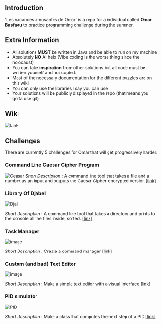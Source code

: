 ## Introduction

'Les vacances amusantes de Omar' is a repo for a individual called **Omar Basfaou** to practice programming challenge during the summer.

## Extra Information
* All solutions **MUST** be written in Java and be able to run on my machine
* Absolutely **NO** AI help (Vibe coding is the worse thing since the holocaust)
* You can take **inspiration** from other solutions but all code must be written yourself and not copied.
* Most of the necessary documentation for the different puzzles are on this wiki
* You can only use the libraries I say you can use
* Your solutions will be publicly displayed in the repo (that means you gotta use git)
## Wiki
![Link](https://github.com/Djalcoding/Les-vacances-amusantes-de-Omar/wiki)
## Challenges
There are currently 5 challenges for Omar that will get progressively harder.
### Command Line Caesar Cipher Program
![Ceasar](https://www.vcalc.com/attachments/ec5da14a-0956-11ee-b65f-bc764e203090/casesardecrypt.png)
*Short Description* : A command line tool that takes a file and a number as an input and outputs the Caesar Cipher-encrypted version
[[link]](https://github.com/Djalcoding/Les-vacances-amusantes-de-Omar/wiki/Caesar-Cipher-(%231))
### Library Of Djabel
![Djal](https://mywordsonwords.wordpress.com/wp-content/uploads/2015/10/mrs-beeton.jpg)

*Short Description* : A command line tool that takes a directory and prints to the console all the files inside, sorted.
[[link]](https://github.com/Djalcoding/Les-vacances-amusantes-de-Omar/wiki/The-Library-of-Djabel-(%232))
### Task Manager
![image](https://github.com/user-attachments/assets/92408f91-a4b4-41cf-aa58-4b45bef6ed94)

*Short Description* : Create a command manager [[link]](https://github.com/Djalcoding/Les-vacances-amusantes-de-Omar/wiki/Task-Manager-(%233))

### Custom (and bad) Text Editor
![image](https://github.com/user-attachments/assets/a9c027a5-55b3-48b3-b986-c6dae9f10cd3)

*Short Description* : Make a simple text editor with a visual interface [[link]](https://github.com/Djalcoding/Les-vacances-amusantes-de-Omar/wiki/Custom-Text-Editor-(%234))

### PID simulator

![PID](https://docs.wpilib.org/fr/latest/_images/introduction-to-pid-damped-controller.png)

*Short Description* : Make a class that computes the next step of a PID [[link]](https://github.com/Djalcoding/Les-vacances-amusantes-de-Omar/wiki/PID-Simulator-(%235))

